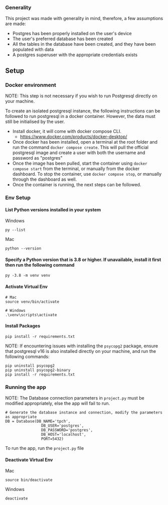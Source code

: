 ### Generality

This project was made with generality in mind, therefore, a few assumptions are made:

* Postgres has been properly installed on the user's device
* The user's preferred database has been created
* All the tables in the database have been created, and they have been populated with data
* A postgres superuser with the appropriate credentials exists

## Setup

### Docker environment
NOTE: This step is not necessary if you wish to run Postgresql directly on your machine.

To create an isolated postgresql instance, the following instructions can be followed to run postgresql in a docker container. However, the data must still be initialised by the user.

* Install docker, it will come with docker compose CLI.
    + https://www.docker.com/products/docker-desktop/
* Once docker has been installed, open a terminal at the root folder and run the command `docker compose create`. This will pull the official postgresql image and create a user with both the username and password as "postgres"
* Once the image has been pulled, start the container using `docker compose start` from the terminal, or manually from the docker dashboard. To stop the container, use `docker compose stop`, or manually through the dashboard as well.
* Once the container is running, the next steps can be followed.

### Env Setup

#### List Python versions installed in your system

Windows
```
py --list
```
Mac
```
python --version
```

#### Specify a Python version that is 3.8 or higher. If unavailable, install it first then run the following command

```
py -3.8 -m venv venv
```

#### Activate Virtual Env

```
# Mac
source venv/bin/activate

# Windows
.\venv\scripts\activate
```

#### Install Packages

```
pip install -r requirements.txt
```

NOTE: If encountering issues with installing the `psycopg2` package, ensure that postgresql v16 is also installed directly on your machine, and run the following commands:
```
pip uninstall psycopg2
pip uninstall psycopg2-binary
pip install -r requirements.txt
```

### Running the app

NOTE: The Database connection parameters in `project.py` must be modified appropriately, else the app will fail to run.
```
# Generate the database instance and connection, modify the parameters as appropriate
DB = Database(DB_NAME='tpch', 
                DB_USER='postgres', 
                DB_PASSWORD='postgres', 
                DB_HOST='localhost', 
                PORT=5432)
```

To run the app, run the `project.py` file

#### Deactivate Virtual Env
Mac
```
source bin/deactivate
```
Windows
```
deactivate
```